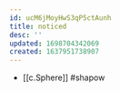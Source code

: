 ```yaml
---
id: ucM6jMoyHwS3qP5ctAunh
title: noticed
desc: ''
updated: 1698704342069
created: 1637951738907
---
```




- [[c.Sphere]] #shapow 
